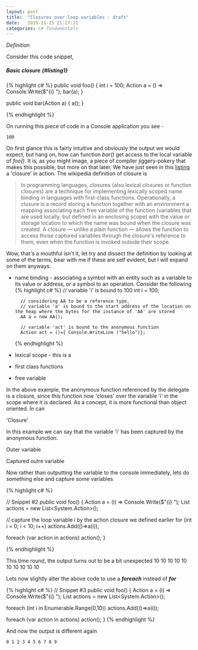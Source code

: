```yaml
---
layout: post
title:  "Closures over loop variables - draft"
date:   2015-11-25 21:27:21
categories: c# fundamentals
---
```

*Definition* 

Consider this code snippet, 

##### Basic closure {#listing1}
{% highlight c# %}
public void foo()
{
  int i = 100;
  Action a = () => Console.Write($"{i} ");
  bar(a);
}

public void bar(Action a)
{
  a();
}

{% endhighlight %}


On running this piece of code in a Console application you see -

    100

On first glance this is fairly intuitive and obviously the output we would expect, but hang on, how can function *bar()* get access to the local variable of *foo()*. It is, as you might image, a piece of compiler jiggery-pokery that makes this possible, but more on that later. We have just seen in this [listing](#listing1) a 'closure' in action. The wikipedia definition of closure is 

> In programming languages, closures (also lexical closures or function closures) are a technique for implementing lexically scoped name binding in languages with first-class functions. Operationally, a closure is a record storing a function together with an environment a mapping associating each free variable of the function (variables that are used locally, but defined in an enclosing scope) with the value or storage location to which the name was bound when the closure was created. A closure — unlike a plain function — allows the function to access those captured variables through the closure's reference to them, even when the function is invoked outside their scope.

Wow, that's a mouthful isn't it, let try and dissect the definition by looking at some of the terms, bear with me if these are self evident, but I will expand on them anyways.

- name binding - associating a symbol with an entity such as a variable to its value or address, or a symbol to an operation. Consider the following
    {% highlight c# %}
        // variable 'i' is bound to 100
        int i = 100; 
        
        // considering AA to be a reference type, 
        // variable 'a' is bound to the start address of the location on the heap where the bytes for the instance of 'AA' are stored
        AA a = new AA(); 
        
        // variable 'act' is bound to the anonymous function 
        Action act = ()={ Console.WriteLine ("hello")}; 
    {% endhighlight %}

- lexical scope - this is a 
- first class functions
- free variable

In the above example, the anonymous function referenced by the delegate is a closure, since this function now 'closes' over the variable 'i' in the scope where it is declared. As a concept, it is more functional than object oriented. In can



'Closure'

In this example we can say that the variable 'i' has been captured by the anonymous function.

Outer variable

Captured outre variable

Now rather than outputting the variable to the console immediately, lets do something else and capture some variables 

{% highlight c# %}

// Snippet #2
public void foo()
{
  Action<int> a = (i) => Console.Write($"{i} ");
  List<Action> actions = new List<System.Action>();
  
  // capture the loop variable i by the action closure we defined earlier
  for (int i = 0; i < 10; i++)
    actions.Add(()=>a(i));
  
  foreach (var action in actions)
    action();
}

{% endhighlight %}

This time round, the output turns out to be a bit unexpected 
    10 10 10 10 10 10 10 10 10 10 

Lets now slightly alter the above code to use a *__foreach__* instead of *__for__*    

{% highlight  c# %}
// Snippet #3
public void foo()
{
  Action<int> a = (i) => Console.Write($"{i} ");
  List<Action> actions = new List<System.Action>();
  
  foreach (int i in Enumerable.Range(0,10))
    actions.Add(()=>a(i));
  
  foreach (var action in actions)
    action();
}
{% endhighlight %}

And now the output is different again 

    0 1 2 3 4 5 6 7 8 9

    